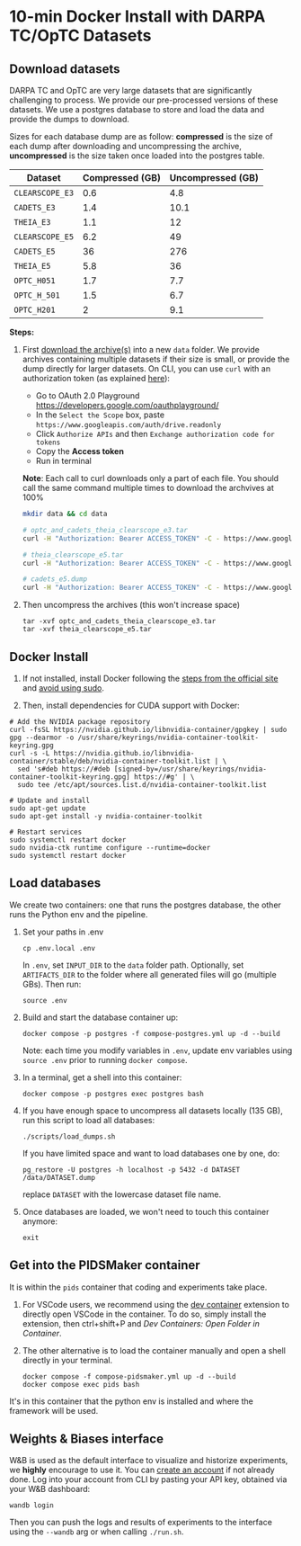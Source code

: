 # 10-min Docker Install with DARPA TC/OpTC Datasets 

## Download datasets

DARPA TC and OpTC are very large datasets that are significantly challenging to process. We provide our pre-processed versions of these datasets. We use a postgres database to store and load the data and provide the dumps to download.

Sizes for each database dump are as follow: **compressed** is the size of each dump after downloading and uncompressing the archive, **uncompressed** is the size taken once loaded into the postgres table.

| Dataset       | Compressed (GB) | Uncompressed (GB) |
|---------------|------------------|-------------------|
| `CLEARSCOPE_E3` | 0.6              | 4.8               |
| `CADETS_E3`     | 1.4              | 10.1              |
| `THEIA_E3`      | 1.1              | 12                |
| `CLEARSCOPE_E5` | 6.2              | 49                |
| `CADETS_E5`     | 36               | 276               |
| `THEIA_E5`      | 5.8              | 36                |
| `OPTC_H051`     | 1.7              | 7.7               |
| `OPTC_H_501`    | 1.5              | 6.7               |
| `OPTC_H201`     | 2                | 9.1               |

**Steps:**

1. First [download the archive(s)](https://drive.google.com/drive/folders/1cTSrl_CTxg_rTC_ENddaqAxJXOku8O6y) into a new `data` folder. We provide archives containing multiple datasets if their size is small, or provide the dump directly for larger datasets.
    On CLI, you can use `curl` with an authorization token (as explained [here](https://stackoverflow.com/a/67550427/10183259)):
    
    - Go to OAuth 2.0 Playground https://developers.google.com/oauthplayground/
    - In the `Select the Scope` box, paste `https://www.googleapis.com/auth/drive.readonly`
    - Click `Authorize APIs` and then `Exchange authorization code for tokens`
    - Copy the **Access token**
    - Run in terminal
    
    **Note**: Each call to curl downloads only a part of each file. You should call the same command multiple times to download the archvives at 100%

    ```sh
    mkdir data && cd data
    
    # optc_and_cadets_theia_clearscope_e3.tar
    curl -H "Authorization: Bearer ACCESS_TOKEN" -C - https://www.googleapis.com/drive/v3/files/11YVPAuWfeEqC_zV8KD0gNrnEPbHf2Y4M?alt=media -o optc_and_cadets_theia_clearscope_e3.tar

    # theia_clearscope_e5.tar
    curl -H "Authorization: Bearer ACCESS_TOKEN" -C - https://www.googleapis.com/drive/v3/files/1DfolzEa3PVz_6fGZUNEUm0sBP42LB7_1?alt=media -o theia_clearscope_e5.tar

    # cadets_e5.dump
    curl -H "Authorization: Bearer ACCESS_TOKEN" -C - https://www.googleapis.com/drive/v3/files/1Xiq7w0Ofz4jZG2PVFuNqi_i0fm28kRcT?alt=media -o cadets_e5.dump
    ```

2. Then uncompress the archives (this won't increase space)
    ```
    tar -xvf optc_and_cadets_theia_clearscope_e3.tar
    tar -xvf theia_clearscope_e5.tar
    ```

## Docker Install

1. If not installed, install Docker following the [steps from the official site](https://docs.docker.com/engine/install/ubuntu/#install-using-the-repository) and [avoid using sudo](https://docs.docker.com/engine/install/linux-postinstall/#manage-docker-as-a-non-root-user).

2. Then, install dependencies for CUDA support with Docker:

```shell
# Add the NVIDIA package repository
curl -fsSL https://nvidia.github.io/libnvidia-container/gpgkey | sudo gpg --dearmor -o /usr/share/keyrings/nvidia-container-toolkit-keyring.gpg
curl -s -L https://nvidia.github.io/libnvidia-container/stable/deb/nvidia-container-toolkit.list | \
  sed 's#deb https://#deb [signed-by=/usr/share/keyrings/nvidia-container-toolkit-keyring.gpg] https://#g' | \
  sudo tee /etc/apt/sources.list.d/nvidia-container-toolkit.list

# Update and install
sudo apt-get update
sudo apt-get install -y nvidia-container-toolkit

# Restart services
sudo systemctl restart docker
sudo nvidia-ctk runtime configure --runtime=docker
sudo systemctl restart docker
```

## Load databases
We create two containers: one that runs the postgres database, the other runs the Python env and the pipeline.

1. Set your paths in .env
    ```
    cp .env.local .env
    ```
    In `.env`, set `INPUT_DIR` to the `data` folder path. Optionally, set `ARTIFACTS_DIR` to the folder where all generated files will go (multiple GBs).
    Then run:
    ```
    source .env
    ```

2. Build  and start the database container up:
    ```
    docker compose -p postgres -f compose-postgres.yml up -d --build
    ```
    Note: each time you modify variables in `.env`, update env variables using `source .env` prior to running `docker compose`.
    
3. In a terminal, get a shell into this container:
    ```
    docker compose -p postgres exec postgres bash
    ```
4. If you have enough space to uncompress all datasets locally (135 GB), run this script to load all databases:
    ```
    ./scripts/load_dumps.sh
    ```
    If you have limited space and want to load databases one by one, do:
    ```
    pg_restore -U postgres -h localhost -p 5432 -d DATASET /data/DATASET.dump
    ```
    replace `DATASET` with the lowercase dataset file name.
6. Once databases are loaded, we won't need to touch this container anymore:
    ```
    exit
    ```

## Get into the PIDSMaker container

It is within the `pids` container that coding and experiments take place.

1. For VSCode users, we recommend using the [dev container](https://code.visualstudio.com/docs/devcontainers/create-dev-container) extension to directly open VSCode in the container. To do so, simply install the extension, then ctrl+shift+P and <i>Dev Containers: Open Folder in Container</i>.

2. The other alternative is to load the container manually and open a shell directly in your terminal.
    ```
    docker compose -f compose-pidsmaker.yml up -d --build
    docker compose exec pids bash
    ```

It's in this container that the python env is installed and where the framework will be used.

## Weights & Biases interface

W&B is used as the default interface to visualize and historize experiments, we **highly** encourage to use it. You can [create an account](https://wandb.ai/site/) if not already done. Log into your account from CLI by pasting your API key, obtained via your W&B dashboard:

```shell
wandb login
```

Then you can push the logs and results of experiments to the interface using the `--wandb` arg or when calling `./run.sh`.
